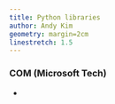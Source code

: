 ```yaml
---
title: Python libraries
author: Andy Kim
geometry: margin=2cm
linestretch: 1.5
---
```


### COM (Microsoft Tech)

* 

